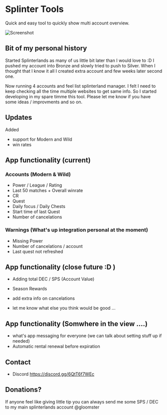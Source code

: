 # Splinter Tools

Quick and easy tool to quickly show multi account overview. 

![Screenshot](https://github.com/Petr-St/SplinterTools/blob/master/Pictures/MainFunctionality.png)

## Bit of my personal history

Started Splinterlands as many of us little bit later than I would love to :D
I pushed my account into Bronze and slowly tried to push to Silver. When I thought that I know it all I created extra account and few weeks later second one.

Now running 4 accounts and feel list splinterland manager. I felt I need to keep checking all the time multiple websites to get same info.
So I started developing in my spare timme this tool. 
Please let me know if you have some ideas / improvments and so on. 


## Updates

Added 
- support for Modern and Wild
- win rates


## App functionality (current)

### Accounts (Modern & Wild)

- Power / League / Rating 
- Last 50 matches + Overall winrate
- CR
- Quest
- Daily focus / Daily Chests
- Start time of last Quest
- Number of cancelations

### Warnings (What's up integration personal at the moment)

- Missing Power 
- Number of cancelations / account 
- Last quest not refreshed 



## App functionality (close future :D )

- Adding total DEC / SPS (Account Value) 
- Season Rewards 
- add extra info on cancelations 

- let me know what else you think would be good ... 


## App functionality (Somwhere in the view ....)

- what's app messaging for everyone (we can talk about setting stuff up if needed)
- Automatic rental renewal before expiration


## Contact 

- Discord https://discord.gg/6QtT6f7WEc

## Donations?  
If anyone feel like giving little tip you can always send me some SPS / DEC to my main splinterlands account @gloomster

